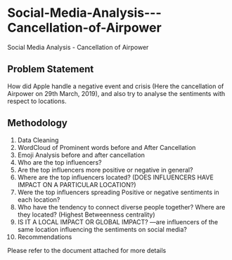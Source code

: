 # Social-Media-Analysis---Cancellation-of-Airpower
Social Media Analysis - Cancellation of Airpower

 

## Problem Statement 
How did Apple handle a negative event and crisis (Here the cancellation of Airpower on 29th March, 2019), and also try to analyse the sentiments with respect to locations. 


## Methodology

1. Data Cleaning 
2. WordCloud of Prominent words before and After Cancellation 
3. Emoji Analysis before and after cancellation
4. Who are the top influencers?
5. Are the top influencers more positive or negative in general?
6. Where are the top influencers located? (DOES INFLUENCERS HAVE IMPACT ON A PARTICULAR LOCATION?)
7. Were the top influencers spreading Positive or negative sentiments in each location?
8. Who have the tendency to connect diverse people together? Where are they located? (Highest Betweenness centrality)
8. IS IT A LOCAL IMPACT OR GLOBAL IMPACT? —are influencers of the same location influencing the sentiments on social media? 
9. Recommendations

Please refer to the document attached for more details
 
